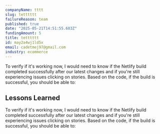 ```yaml
---
companyName: tttt
slug: tetttttt
failureReason: team
published: true
date: "2025-05-21T14:51:55.603Z"
fundingAmount: 5
title: tetttttt
id: may2a4wj1ld5x
email: cadetmej97@gmail.com
industry: ecommerce
---
```



To verify if it's working now, I would need to know if the Netlify build completed successfully after our latest changes and if you're still experiencing issues clicking on stories.
Based on the code, if the build is successful, you should be able to:

## Lessons Learned

To verify if it's working now, I would need to know if the Netlify build completed successfully after our latest changes and if you're still experiencing issues clicking on stories.
Based on the code, if the build is successful, you should be able to:

